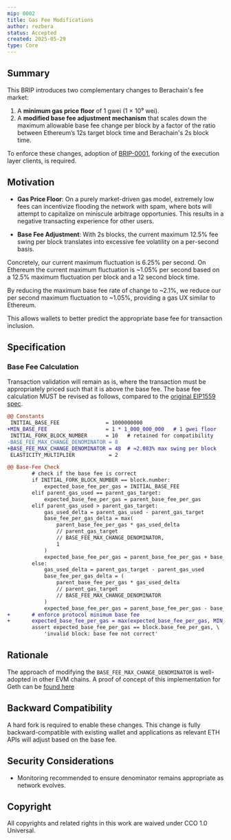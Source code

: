 ```yaml
---
mip: 0002
title: Gas Fee Modifications
author: rezbera
status: Accepted
created: 2025-05-29
type: Core
---
```


## Summary

This BRIP introduces two complementary changes to Berachain's fee market:  

1. A **minimum gas price floor** of 1 gwei (1 × 10⁹ wei).  
2. A **modified base fee adjustment mechanism** that scales down the maximum allowable base fee change per block by a factor of the ratio between Ethereum’s 12s target block time and Berachain's 2s block time.

To enforce these changes, adoption of [BRIP-0001](./BRIP-0001.md), forking of the execution layer clients, is required.

## Motivation

- **Gas Price Floor**:
On a purely market-driven gas model, extremely low fees can incentivize flooding the network with spam, where bots will attempt to capitalize on miniscule arbitrage opportunies. This results in a negative transacting experience for other users.

- **Base Fee Adjustment**:
With 2s blocks, the current maximum 12.5% fee swing per block translates into excessive fee volatility on a per-second basis.

Concretely, our current maximum fluctuation is 6.25% per second. On Ethereum the current maximum fluctuation is ~1.05% per second based on a 12.5% maximum fluctuation per block and a 12 second block time.

By reducing the maximum base fee rate of change to ~2.1%, we reduce our per second maximum fluctuation to ~1.05%, providing a gas UX similar to Ethereum.

This allows wallets to better predict the appropriate base fee for transaction inclusion.

## Specification

### Base Fee Calculation

   Transaction validation will remain as is, where the transaction must be appropriately priced such that it is above the base fee. The base fee calculation MUST be revised as follows, compared to the [original EIP1559 spec](https://github.com/ethereum/EIPs/blob/master/EIPS/eip-1559.md).

```diff
@@ Constants
 INITIAL_BASE_FEE               = 1000000000
+MIN_BASE_FEE                   = 1 * 1_000_000_000   # 1 gwei floor
 INITIAL_FORK_BLOCK_NUMBER      = 10   # retained for compatibility
-BASE_FEE_MAX_CHANGE_DENOMINATOR = 8
+BASE_FEE_MAX_CHANGE_DENOMINATOR = 48  # ≈2.083% max swing per block
 ELASTICITY_MULTIPLIER           = 2

@@ Base‐Fee Check
        # check if the base fee is correct
        if INITIAL_FORK_BLOCK_NUMBER == block.number:
            expected_base_fee_per_gas = INITIAL_BASE_FEE
        elif parent_gas_used == parent_gas_target:
            expected_base_fee_per_gas = parent_base_fee_per_gas
        elif parent_gas_used > parent_gas_target:
            gas_used_delta = parent_gas_used - parent_gas_target
            base_fee_per_gas_delta = max(
                parent_base_fee_per_gas * gas_used_delta
                // parent_gas_target
                // BASE_FEE_MAX_CHANGE_DENOMINATOR,
                1
            )
            expected_base_fee_per_gas = parent_base_fee_per_gas + base_fee_per_gas_delta
        else:
            gas_used_delta = parent_gas_target - parent_gas_used
            base_fee_per_gas_delta = (
                parent_base_fee_per_gas * gas_used_delta
                // parent_gas_target
                // BASE_FEE_MAX_CHANGE_DENOMINATOR
            )
            expected_base_fee_per_gas = parent_base_fee_per_gas - base_fee_per_gas_delta
+       # enforce protocol minimum base fee
+       expected_base_fee_per_gas = max(expected_base_fee_per_gas, MIN_BASE_FEE)
        assert expected_base_fee_per_gas == block.base_fee_per_gas, \
            'invalid block: base fee not correct'

```

## Rationale

The approach of modifying the `BASE_FEE_MAX_CHANGE_DENOMINATOR` is well-adopted in other EVM chains. A proof of concept of this implementation for Geth can be [found here](https://github.com/rezbera/go-ethereum/pull/1)

## Backward Compatibility

A hard fork is required to enable these changes. This change is fully backward-compatible with existing wallet and applications as relevant ETH APIs will adjust based on the base fee.

## Security Considerations  

- Monitoring recommended to ensure denominator remains appropriate as network evolves.

## Copyright

All copyrights and related rights in this work are waived under CCO 1.0 Universal.
